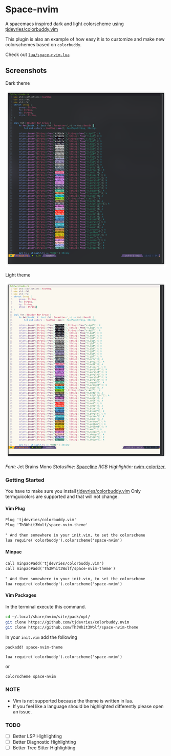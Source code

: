 # Space-nvim

A spacemacs inspired dark and light colorscheme using [tjdevries/colorbuddy.vim](https://github.com/tjdevries/colorbuddy.vim)

This plugin is also an example of how easy it is to customize and make new colorschemes based on `colorbuddy`.

Check out [`lua/space-nvim.lua`](lua/space-nvim.lua)

## Screenshots

Dark theme

![dark theme](assets/dark.png)

Light theme

![light theme](assets/light.png)

*Font:* Jet Brains Mono
*Statusline:* [Spaceline](https://github.com/glepnir/spaceline.vim)
*RGB Highlightin:* [nvim-colorizer.](https://github.com/norcalli/nvim-colorizer.lua)

### Getting Started

You have to make sure you install [tjdevries/colorbuddy.vim](https://github.com/tjdevries/colorbuddy.vim) Only termguicolors are supported and that will not change.

#### Vim Plug

```vim
Plug 'tjdevries/colorbuddy.vim'
Plug 'Th3Whit3Wolf/space-nvim-theme'

" And then somewhere in your init.vim, to set the colorscheme
lua require('colorbuddy').colorscheme('space-nvim')
```

#### Minpac

```vim
call minpac#add('tjdevries/colorbuddy.vim')
call minpac#add('Th3Whit3Wolf/space-nvim-theme')

" And then somewhere in your init.vim, to set the colorscheme
lua require('colorbuddy').colorscheme('space-nvim')
```

#### Vim Packages

In the terminal execute this command.

```sh
cd ~/.local/share/nvim/site/pack/opt/
git clone https://github.com/tjdevries/colorbuddy.nvim
git clone https://github.com/Th3Whit3Wolf/space-nvim-theme
```

In your `init.vim` add the following

```vim
packadd! space-nvim-theme
```

```vim
lua require('colorbuddy').colorscheme('space-nvim')
```

or

```vim
colorscheme space-nvim
```

### NOTE

- Vim is not supported because the theme is written in lua.
- If you feel like a language should be highlighted differently please open an issue.

### TODO

- [ ] Better LSP Highlighting
- [ ] Better Diagnostic Highlighting
- [ ] Better Tree Sitter Highlighting

